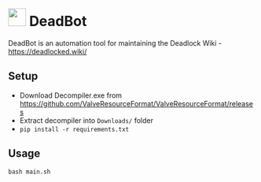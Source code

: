 # <img src="Bebop_card.png" width="36">  DeadBot 
DeadBot is an automation tool for maintaining the Deadlock Wiki - https://deadlocked.wiki/

## Setup
- Download Decompiler.exe from https://github.com/ValveResourceFormat/ValveResourceFormat/releases
- Extract decompiler into `Downloads/` folder
- `pip install -r requirements.txt`

## Usage
`bash main.sh`
